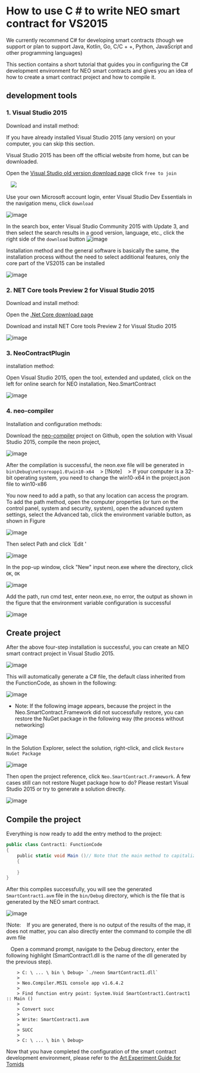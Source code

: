 # How to use C # to write NEO smart contract for VS2015

We currently recommend C# for developing smart contracts (though we support or plan to support Java, Kotlin, Go, C/C + +, Python, JavaScript and other programming languages)

This section contains a short tutorial that guides you in configuring the C# development environment for NEO smart contracts and gives you an idea of how to create a smart contract project and how to compile it.

## development tools

### 1. Visual Studio 2015

Download and install method:

If you have already installed Visual Studio 2015 (any version) on your computer, you can skip this section.

Visual Studio 2015 has been off the official website from home, but can be downloaded.

Open the [Visual Studio old version download page](https://www.visualstudio.com/en/vans/vs/older-downloads/) click `free to join`

   ![](http://docs.neo.org/images/2017-06-02_18-18-13.jpg)

Use your own Microsoft account login, enter Visual Studio Dev Essentials in the navigation menu, click `download`

![image](http://docs.neo.org/images/2017-05-10_13-47-10.jpg)

In the search box, enter Visual Studio Community 2015 with Update 3, and then select the search results in a good version, language, etc., click the right side of the `download` button
![image](http://docs.neo.org/images/2017-05-10_13-45-48.jpg)

Installation method and the general software is basically the same, the installation process without the need to select additional features, only the core part of the VS2015 can be installed

![image](http://docs.neo.org/images/2017-05-10_9-48-54.jpg)

### 2. NET Core tools Preview 2 for Visual Studio 2015

Download and install method:

Open the [.Net Core download page](https://www.microsoft.com/net/download/core)

Download and install NET Core tools Preview 2 for Visual Studio 2015

![image](http://docs.neo.org/images/2017-05-10_15-38-46.jpg)

### 3. NeoContractPlugin

installation method:

Open Visual Studio 2015, open the tool, extended and updated, click on the left for online search for NEO installation, Neo.SmartContract

![image](http://docs.neo.org/images/2017-05-10_15-50-48.jpg)

### 4. neo-compiler

Installation and configuration methods:

Download the [neo-compiler](https://github.com/neo-project/neo-compiler) project on Github, open the solution with Visual Studio 2015, compile the neon project,

![image](http://docs.neo.org/images/2017-05-10_18-22-39.jpg)

After the compilation is successful, the neon.exe file will be generated in `bin\Debug\netcoreapp1.0\win10-x64`
   > [!Note]
   > If your computer is a 32-bit operating system, you need to change the win10-x64 in the project.json file to win10-x86

You now need to add a path, so that any location can access the program. To add the path method, open the computer properties (or turn on the control panel, system and security, system), open the advanced system settings, select the Advanced tab, click the environment variable button, as shown in Figure

![image](http://docs.neo.org/images/2017-05-10_18-37-05.jpg)

Then select Path and click `Edit '

![image](http://docs.neo.org/images/2017-05-10_18-46-05.jpg)

In the pop-up window, click "New" input neon.exe where the directory, click `OK`, `OK`

![image](http://docs.neo.org/images/2017-05-10_18-48-11.jpg)

Add the path, run cmd test, enter neon.exe, no error, the output as shown in the figure that the environment variable configuration is successful

![image](http://docs.neo.org/images/2017-05-10_18-52-10.jpg)

## Create project

After the above four-step installation is successful, you can create an NEO smart contract project in Visual Studio 2015.

![image](http://docs.neo.org/images/2017-05-10_16-08-48.jpg)

This will automatically generate a C# file, the default class inherited from the FunctionCode, as shown in the following:

![image](http://docs.neo.org/images/2017-05-10_16-25-09.jpg)

- Note: If the following image appears, because the project in the Neo.SmartContract.Framework did not successfully restore, you can restore the NuGet package in the following way (the process without networking)

![image](http://docs.neo.org/images/2017-05-10_16-27-40.jpg)

In the Solution Explorer, select the solution, right-click, and click `Restore NuGet Package`

![image](http://docs.neo.org/images/2017-05-10_16-28-39.jpg)

Then open the project reference, click `Neo.SmartContract.Framework`. A few cases still can not restore Nuget package how to do? Please restart Visual Studio 2015 or try to generate a solution directly.

![image](http://docs.neo.org/images/2017-05-10_16-31-55.jpg)

## Compile the project

Everything is now ready to add the entry method to the project:

```c#
public class Contract1: FunctionCode
{
    public static void Main ()// Note that the main method to capitalize
    {
        
    }
}
```
After this compiles successfully, you will see the generated `SmartContract1.avm` file in the `bin/Debug` directory, which is the file that is generated by the NEO smart contract.

![image](http://docs.neo.org/images/2017-05-11_13-21-21.jpg)


!Note:
   If you are generated, there is no output of the results of the map, it does not matter, you can also directly enter the command to compile the dll avm file

   Open a command prompt, navigate to the Debug directory, enter the following highlight (SmartContract1.dll is the name of the dll generated by the previous step).
```
	> C: \ ... \ bin \ Debug> `./neon SmartContract1.dll`
	>
	> Neo.Compiler.MSIL console app v1.6.4.2
	>   
	> Find function entry point: System.Void SmartContract1.Contract1 :: Main ()
	>   
	> Convert succ
	>   
 	> Write: SmartContract1.avm
 	>
 	> SUCC
  	>
	> C: \ ... \ bin \ Debug>
```

Now that you have completed the configuration of the smart contract development environment, please refer to the [Art Experiment Guide for Tomids](tutorial.md)
